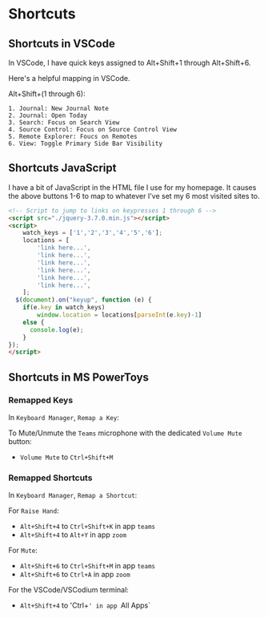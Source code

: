 # Shortcuts

## Shortcuts in VSCode

In VSCode, I have quick keys assigned to Alt+Shift+1 through Alt+Shift+6.

Here's a helpful mapping in VSCode.

Alt+Shift+(1 through 6):

    1. Journal: New Journal Note
    2. Journal: Open Today
    3. Search: Focus on Search View
    4. Source Control: Focus on Source Control View
    5. Remote Explorer: Foucs on Remotes
    6. View: Toggle Primary Side Bar Visibility

## Shortcuts JavaScript

I have a bit of JavaScript in the HTML file I use for my homepage. It causes the above buttons 1-6 to map to whatever I've set my 6 most visited sites to.

```html
<!-- Script to jump to links on keypresses 1 through 6 -->
<script src="./jquery-3.7.0.min.js"></script>
<script>
	watch_keys = ['1','2','3','4','5','6'];
	locations = [
		'link here...',
		'link here...',
		'link here...',
		'link here...',
		'link here...',
		'link here...',
	];
  $(document).on("keyup", function (e) {
    if(e.key in watch_keys)
		window.location = locations[parseInt(e.key)-1]
    else {
      console.log(e);
    }
});
</script>
```

## Shortcuts in MS PowerToys

### Remapped Keys

In `Keyboard Manager`, `Remap a Key`:

To Mute/Unmute the `Teams` microphone with the dedicated `Volume Mute` button:

- `Volume Mute` to `Ctrl+Shift+M`

### Remapped Shortcuts

In `Keyboard Manager`, `Remap a Shortcut`:

For `Raise Hand`:

- `Alt+Shift+4` to `Ctrl+Shift+K` in app `teams`
- `Alt+Shift+4` to `Alt+Y` in app `zoom`

For `Mute`:

- `Alt+Shift+6` to `Ctrl+Shift+M` in app `teams`
- `Alt+Shift+6` to `Ctrl+A` in app `zoom`

For the VSCode/VSCodium terminal:

- `Alt+Shift+4` to 'Ctrl+`' in app `All Apps`
